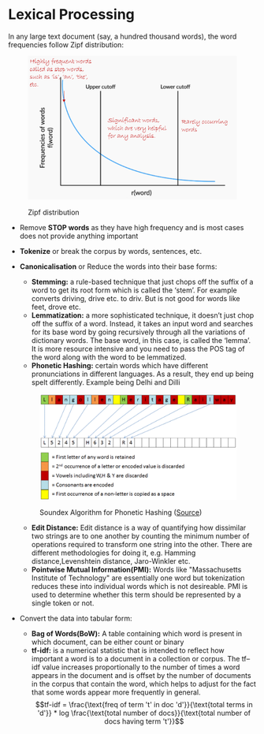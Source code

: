 # Lexical Processing

In any large text document (say, a hundred thousand words), the word frequencies follow Zipf distribution:

<figure><img src="../_build/html/_images/image19 (1).PNG" alt=""><figcaption><p>Zipf distribution</p></figcaption></figure>

* Remove **STOP words** as they have high frequency and is most cases does not provide anything important
* **Tokenize** or break the corpus by words, sentences, etc.
*   **Canonicalisation** or Reduce the words into their base forms:

    * **Stemming:** a rule-based technique that just chops off the suffix of a word to get its root form which is called the ‘stem’. For example converts driving, drive etc. to driv. But is not good for words like feet, drove etc.
    * **Lemmatization:** a more sophisticated technique, it doesn’t just chop off the suffix of a word. Instead, it takes an input word and searches for its base word by going recursively through all the variations of dictionary words. The base word, in this case, is called the ‘lemma’. It is more resource intensive and you need to pass the POS tag of the word along with the word to be lemmatized.
    * **Phonetic Hashing:** certain words which have different pronunciations in different languages. As a result, they end up being spelt differently. Example being Delhi and Dilli

    <figure><img src="../_build/html/_images/image24 (1).PNG" alt=""><figcaption><p>Soundex Algorithm for Phonetic Hashing (<a href="https://www.sqlservercentral.com/articles/soundex-experiments-with-sqlclr-part-2">Source</a>)</p></figcaption></figure>

    * **Edit Distance:** Edit distance is a way of quantifying how dissimilar two strings are to one another by counting the minimum number of operations required to transform one string into the other. There are different methodologies for doing it, e.g. Hamming distance,Levenshtein distance, Jaro-Winkler etc.
    * **Pointwise Mutual Information(PMI):** Words like "Massachusetts Institute of Technology" are essentially one word but tokenization reduces these into individual words which is not desireable. PMI is used to determine whether this term should be represented by a single token or not.
* Convert the data into tabular form:
  * **Bag of Words(BoW):** A table containing which word is present in which document, can be either count or binary
  * **tf-idf:** is a numerical statistic that is intended to reflect how important a word is to a document in a collection or corpus. The tf–idf value increases proportionally to the number of times a word appears in the document and is offset by the number of documents in the corpus that contain the word, which helps to adjust for the fact that some words appear more frequently in general. $$tf-idf = \frac{\text{freq of term 't' in doc 'd'}}{\text{total terms in 'd'}} * log \frac{\text{total number of docs}}{\text{total number of docs having term 't'}}$$
